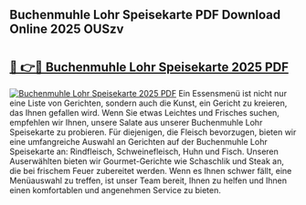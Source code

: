 ## Buchenmuhle Lohr Speisekarte PDF Download Online 2025 OUSzv

# <h2><a href="http://gcckef.nevu.top/?p=Buchenmuhle+Lohr+Speisekarte">🔗 👉🔴 Buchenmuhle Lohr Speisekarte 2025 PDF</a></h2>

[![Buchenmuhle Lohr Speisekarte 2025 PDF](https://i.imgur.com/dBaPXMq.png)](http://gcckef.nevu.top/?p=Buchenmuhle+Lohr+Speisekarte)
Ein Essensmenü ist nicht nur eine Liste von Gerichten, sondern auch die Kunst, ein Gericht zu kreieren, das Ihnen gefallen wird. Wenn Sie etwas Leichtes und Frisches suchen, empfehlen wir Ihnen, unsere Salate aus unserer Buchenmuhle Lohr Speisekarte zu probieren. Für diejenigen, die Fleisch bevorzugen, bieten wir eine umfangreiche Auswahl an Gerichten auf der Buchenmuhle Lohr Speisekarte an: Rindfleisch, Schweinefleisch, Huhn und Fisch. Unseren Auserwählten bieten wir Gourmet-Gerichte wie Schaschlik und Steak an, die bei frischem Feuer zubereitet werden. Wenn es Ihnen schwer fällt, eine Menüauswahl zu treffen, ist unser Team bereit, Ihnen zu helfen und Ihnen einen komfortablen und angenehmen Service zu bieten.
